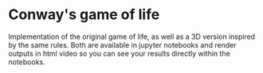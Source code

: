 # Conway's game of life

Implementation of the original game of life, as well as a 3D version inspired by the same rules. Both are available in jupyter notebooks and render outputs in html video so you can see your results directly within the notebooks.
